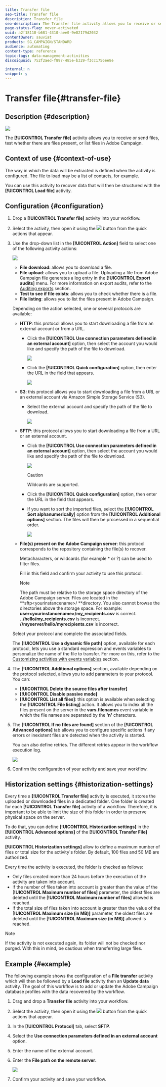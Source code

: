 ```yaml
---
title: Transfer file
seo-title: Transfer file
description: Transfer file
seo-description: The Transfer file activity allows you to receive or send files, test whether there are files present, or list files in Adobe Campaign.
page-status-flag: never-activated
uuid: a2f18118-b681-4310-aee0-9e82179d2032
contentOwner: sauviat
products: SG_CAMPAIGN/STANDARD
audience: automating
content-type: reference
topic-tags: data-management-activities
discoiquuid: 752f2aed-f897-485e-b329-f3cc1756ee8e

internal: n
snippet: y
---
```


# Transfer file{#transfer-file}

## Description {#description}

![](assets/file_transfer.png)

The **[!UICONTROL Transfer file]** activity allows you to receive or send files, test whether there are files present, or list files in Adobe Campaign.

## Context of use {#context-of-use}

The way in which the data will be extracted is defined when the activity is configured. The file to load may be a list of contacts, for example.

You can use this activity to recover data that will then be structured with the **[!UICONTROL Load file]** activity.

## Configuration {#configuration}

1. Drop a **[!UICONTROL Transfer file]** activity into your workflow.
1. Select the activity, then open it using the ![](assets/edit_darkgrey-24px.png) button from the quick actions that appear.
1. Use the drop-down list in the **[!UICONTROL Action]** field to select one of the following activity actions:

   ![](assets/wkf_file_transfer_01.png)

    * **File download**: allows you to download a file.
    * **File upload**: allows you to upload a file. Uploading a file from Adobe Campaign file generates a log entry in the **[!UICONTROL Export audits]** menu. For more information on export audits, refer to the [Auditing exports](../../administration/using/auditing-export-logs.md) section.
    * **Test to see if file exists**: allows you to check whether there is a file.
    * **File listing**: allows you to list the files present in Adobe Campaign.

   Depending on the action selected, one or several protocols are available:

    * **HTTP**: this protocol allows you to start downloading a file from an external account or from a URL.

        * Click the **[!UICONTROL Use connection parameters defined in an external account]** option, then select the account you would like and specify the path of the file to download.
        
          ![](assets/wkf_file_transfer_03.png)

        * Click the **[!UICONTROL Quick configuration]** option, then enter the URL in the field that appears.
        
          ![](assets/wkf_file_transfer_04.png)

    * **S3**: this protocol allows you to start downloading a file from a URL or an external account via Amazon Simple Storage Service (S3).

        * Select the external account and specify the path of the file to download.
        
          ![](assets/wkf_file_transfer_08.png)

    * **SFTP**: this protocol allows you to start downloading a file from a URL or an external account.

        * Click the **[!UICONTROL Use connection parameters defined in an external account]** option, then select the account you would like and specify the path of the file to download.
        
          ![](assets/wkf_file_transfer_07.png)

          >[!CAUTION]
          >
          >Wildcards are supported.

        * Click the **[!UICONTROL Quick configuration]** option, then enter the URL in the field that appears.
        * If you want to sort the imported files, select the **[!UICONTROL Sort alphanumerically]** option from the **[!UICONTROL Additional options]** section. The files will then be processed in a sequential order.
        
          ![](assets/wkf_file_transfer_sort.png)

    * **File(s) present on the Adobe Campaign server**: this protocol corresponds to the repository containing the file(s) to recover.

      Metacharacters, or wildcards (for example &#42; or ?) can be used to filter files.

      Fill in this field and confirm your activity to use this protocol.

      >[!NOTE]
      >
      >The path must be relative to the storage space directory of the Adobe Campaign server. Files are located in the **sftp&lt;yourinstancename&gt;/ **directory. You also cannot browse the directories above the storage space. For example: **user&lt;yourinstancename>/my_recipients.csv** is correct. **../hello/my_recipients.csv** is incorrect. **//myserver/hello/myrecipients.csv** is incorrect.

   Select your protocol and complete the associated fields.

   The **[!UICONTROL Use a dynamic file path]** option, available for each protocol, lets you use a standard expression and events variables to personalize the name of the file to transfer. For more on this, refer to the [Customizing activities with events variables](../../automating/using/calling-a-workflow-with-external-parameters.md#customizing-activities-with-events-variables) section.

1. The **[!UICONTROL Additional options]** section, available depending on the protocol selected, allows you to add parameters to your protocol. You can:

    * **[!UICONTROL Delete the source files after transfer]** 
    * **[!UICONTROL Disable passive mode]** 
    * **[!UICONTROL List all files]**: this option is available when selecting the **[!UICONTROL File listing]** action. It allows you to index all the files present on the server in the **vars.filenames** event variable in which the file names are separated by the **'n'** characters.

1. The **[!UICONTROL If no files are found]** section of the **[!UICONTROL Advanced options]** tab allows you to configure specific actions if any errors or inexistent files are detected when the activity is started.

   You can also define retries. The different retries appear in the workflow execution log.

   ![](assets/wkf_file_transfer_09.png)

1. Confirm the configuration of your activity and save your workflow.

## Historization settings {#historization-settings}

Every time a **[!UICONTROL Transfer file]** activity is executed, it stores the uploaded or downloaded files in a dedicated folder. One folder is created for each **[!UICONTROL Transfer file]** activity of a workflow. Therefore, it is important to be able to limit the size of this folder in order to preserve physical space on the server.

To do that, you can define **[!UICONTROL Historization settings]** in the **[!UICONTROL Advanced options]** of the **[!UICONTROL Transfer File]** activity.

**[!UICONTROL Historization settings]** allow to define a maximum number of files or total size for the activity's folder. By default, 100 files and 50 MB are authorized.

Every time the activity is executed, the folder is checked as follows:

* Only files created more than 24 hours before the execution of the activity are taken into account.
* If the number of files taken into account is greater than the value of the **[!UICONTROL Maximum number of files]** parameter, the oldest files are deleted until the **[!UICONTROL Maximum number of files]** allowed is reached.
* If the total size of files taken into account is greater than the value of the **[!UICONTROL Maximum size (in MB)]** parameter, the oldest files are deleted until the **[!UICONTROL Maximum size (in MB)]** allowed is reached.

>[!NOTE]
>
>If the activity is not executed again, its folder will not be checked nor purged. With this in mind, be cautious when transferring large files.

## Example {#example}

The following example shows the configuration of a **File transfer** activity which will then be followed by a **Load file** activity then an **Update data** activity. The goal of this workflow is to add or update the Adobe Campaign database profiles with the data recovered by the workflow.

1. Drag and drop a **Transfer file** activity into your workflow.
1. Select the activity, then open it using the ![](assets/edit_darkgrey-24px.png) button from the quick actions that appear.
1. In the **[!UICONTROL Protocol]** tab, select **SFTP**.
1. Select the **Use connection parameters defined in an external account** option.
1. Enter the name of the external account.
1. Enter the **File path on the remote server**.

   ![](assets/wkf_file_transfer_07.png)

1. Confirm your activity and save your workflow.

